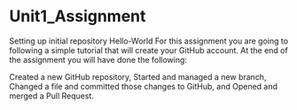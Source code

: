 # Unit1_Assignment
Setting up initial repository 
Hello-World 
For this assignment you are going to following a simple tutorial that will create your GitHub account. At the end of the assignment you will have done the following:

Created a new GitHub repository,
Started and managed a new branch,
Changed a file and committed those changes to GitHub, and 
Opened and merged a Pull Request.
